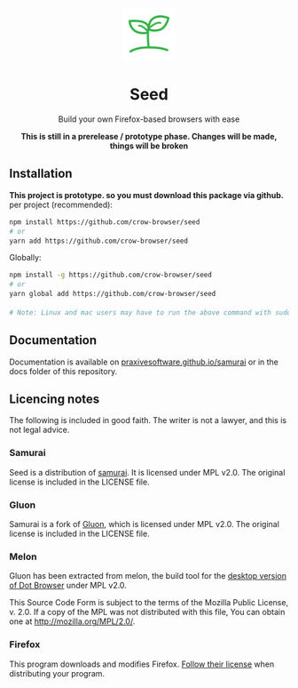 <div align="center">

<p align="center">
  <img width="98" src="https://raw.githubusercontent.com/crow-browser/assets/main/seed/logo.png"/>
</p>

# Seed

Build your own Firefox-based browsers with ease

**This is still in a prerelease / prototype phase. Changes will be made, things will be broken**

</div>

## Installation

**This project is prototype. so you must download this package via github.**
per project (recommended):

```sh
npm install https://github.com/crow-browser/seed
# or
yarn add https://github.com/crow-browser/seed
```

Globally:

```sh
npm install -g https://github.com/crow-browser/seed
# or
yarn global add https://github.com/crow-browser/seed

# Note: Linux and mac users may have to run the above command with sudo
```

## Documentation

Documentation is available on [praxivesoftware.github.io/samurai](https://praxive.gitbook.io/samurai) or in the docs folder of this repository.

## Licencing notes

The following is included in good faith. The writer is not a lawyer, and this is not legal advice.

### Samurai

Seed is a distribution of [samurai](https://github.com/praxivesoftware/samurai). It is licensed under MPL v2.0. The original license is included in the LICENSE file.

### Gluon

Samurai is a fork of [Gluon](https://github.com/pulse-browser/gluon), which is licensed under MPL v2.0. The original license is included in the LICENSE file.

### Melon

Gluon has been extracted from melon, the build tool for the [desktop version of Dot Browser](https://github.com/dothq/browser-desktop) under MPL v2.0.

This Source Code Form is subject to the terms of the Mozilla Public
License, v. 2.0. If a copy of the MPL was not distributed with this
file, You can obtain one at http://mozilla.org/MPL/2.0/.

### Firefox

This program downloads and modifies Firefox. [Follow their license](https://hg.mozilla.org/mozilla-central/file/tip/LICENSE) when distributing your program.
